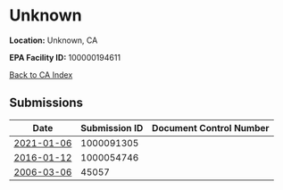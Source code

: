 # Unknown

**Location:** Unknown, CA

**EPA Facility ID:** 100000194611

[Back to CA Index](../../index.md)

## Submissions

| Date | Submission ID | Document Control Number |
|------|--------------|-------------------------|
| [2021-01-06](submissions/1000091305.md) | 1000091305 |  |
| [2016-01-12](submissions/1000054746.md) | 1000054746 |  |
| [2006-03-06](submissions/45057.md) | 45057 |  |
